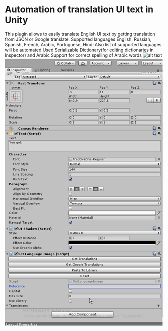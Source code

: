 # Automation of translation UI text in Unity
This plugin allows to easily translate English UI text by getting translation from JSON or Google translate.
Supported languages:English, Russian, Spanish, French, Arabic, Portuguese, Hindi
Also list of supported languages will be automated
Used Serializable Dictionary(for editing dictionaries in Inspector) and Arabic Support for correct spelling of Arabic words
![alt text](https://i.snag.gy/pJPhe1.jpg)
![alt text](https://github.com/chickchilinka/UnityTranslate/blob/master/Gif2.gif)
